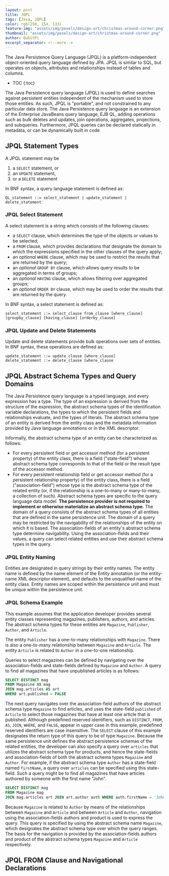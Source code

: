 ```yaml
---
layout: post
title: JQPL
tags: [Java, JQPL]
color: rgb(250, 154, 133)
feature-img: "assets/img/pexels/design-art/christmas-around-corner.png"
thumbnail: "assets/img/pexels/design-art/christmas-around-corner.png"
author: QubitPi
excerpt_separator: <!--more-->
---
```


The Java Persistence Query Language (JPQL) is a platform-independent object-oriented query language defined by JPA. JPQL
is similar to SQL, but operates on objects, attributes and relationships instead of tables and columns.

<!--more-->

* TOC
{:toc}

The Java Persistence query language (JPQL) is used to define searches against persistent entities independent of the
mechanism used to store those entities. As such, JPQL is "portable", and not constrained to any particular data store.
The Java Persistence query language is an extension of the Enterprise JavaBeans query language, EJB QL, adding
operations such as bulk deletes and updates, join operations, aggregates, projections, and subqueries. Furthermore, JPQL
queries can be declared statically in metadata, or can be dynamically built in code

## JPQL Statement Types

A JPQL statement may be

1. a `SELECT` statement, or
2. an `UPDATE` statement,
3. or a `DELETE` statement

In BNF syntax, a query language statement is defined as:

```
QL_statement ::= select_statement | update_statement | delete_statement
```

### JPQL Select Statement

A select statement is a string which consists of the following clauses:

* a `SELECT` clause, which determines the type of the objects or values to be selected;
* a `FROM` clause, which provides declarations that designate the domain to which the expressions specified in the other
  clauses of the query apply;
* an *optional* `WHERE` clause, which may be used to restrict the results that are returned by the query;
* an *optional* `GROUP BY` clause, which allows query results to be aggregated in terms of groups;
* an *optional* `HAVING` clause, which allows filtering over aggregated groups;
* an *optional* `ORDER BY` clause, which may be used to order the results that are returned by the query.

In BNF syntax, a select statement is defined as:

```
select_statement ::= select_clause from_clause [where_clause] [groupby_clause] [having_clause] [orderby_clause]
```

### JPQL Update and Delete Statements

Update and delete statements provide bulk operations over sets of entities. In BNF syntax, these operations are defined
as:

```
update_statement ::= update_clause [where_clause]
delete_statement ::= delete_clause [where_clause
```

## JPQL Abstract Schema Types and Query Domains

The Java Persistence query language is a typed language, and every expression has a type. The type of an expression is
derived from the structure of the expression, the abstract schema types of the identification variable declarations, the
types to which the persistent fields and relationships evaluate, and the types of literals. The abstract schema type of
an entity is derived from the entity class and the metadata information provided by Java language annotations or in the
XML descriptor.

Informally, the abstract schema type of an entity can be characterized as follows:

* For every persistent field or get accessor method (for a persistent property) of the entity class, there is a field
  ("state-field") whose abstract schema type corresponds to that of the field or the result type of the accessor method.
* For every persistent relationship field or get accessor method (for a persistent relationship property) of the entity
  class, there is a field ("association-field") whose type is the abstract schema type of the related entity (or, if the
  relationship is a one-to-many or many-to-many, a collection of such). Abstract schema types are specific to the query
  language data model. **The persistence provider is not required to implement or otherwise materialize an abstract
  schema type**. The domain of a query consists of the abstract schema types of all entities that are defined in the
  same persistence unit. The domain of a query may be restricted by the navigability of the relationships of the entity
  on which it is based. The association-fields of an entity's abstract schema type determine navigability. Using the
  association-fields and their values, a query can select related entities and use their abstract schema types in the
  query.

### JPQL Entity Naming

Entities are designated in query strings by their entity names. The entity name is defined by the name element of the
Entity annotation (or the entity-name XML descriptor element), and defaults to the unqualified name of the entity class.
Entity names are scoped within the persistence unit and must be unique within the persistence unit.

### JPQL Schema Example

This example assumes that the application developer provides several entity classes representing magazines, publishers,
authors, and articles. The abstract schema types for these entities are `Magazine`, `Publisher`, `Author`, and
`Article`.

The entity `Publisher` has a one-to-many relationships with `Magazine`. There is also a one-to-many relationship between
`Magazine` and `Article`. The entity `Article` is related to `Author` in a one-to-one relationship.

Queries to select magazines can be defined by navigating over the association-fields and state-fields defined by
`Magazine` and `Author`. A query to find all magazines that have unpublished articles is as follows:

```sql
SELECT DISTINCT mag
FROM Magazine AS mag
JOIN mag.articles AS art
WHERE art.published = FALSE
```

The next query navigates over the association-field authors of the abstract schema type `Magazine` to find articles, and
uses the state-field `published` of `Article` to select those magazines that have at least one article that is
published. Although predefined reserved identifiers, such as `DISTINCT`, `FROM`, `AS`, `JOIN`, `WHERE`, and `FALSE`,
appear in upper case in this example, predefined reserved identifiers are case insensitive. The `SELECT` clause of this
example designates the return type of this query to be of type `Magazine`. Because the same persistence unit defines the
abstract persistence schemas of the related entities, the developer can also specify a query over `articles` that
utilizes the abstract schema type for products, and hence the state-fields and association-fields of both the abstract
schema types `Magazine` and `Author`. For example, if the abstract schema type `Author` has a state-field named
`firstName`, a query over `articles` can be specified using this state-field. Such a query might be to find all
magazines that have articles authored by someone with the first name "John".

```sql
SELECT DISTINCT mag
FROM Magazine mag
JOIN mag.articles art JOIN art.author auth WHERE auth.firstName = 'John'
```

Because `Magazine` is related to `Author` by means of the relationships between `Magazine` and `Article` and between
`Article` and `Author`, navigation using the association-fields authors and product is used to express the query. This
query is specified by using the abstract schema name `Magazine`, which designates the abstract schema type over which
the query ranges. The basis for the navigation is provided by the association-fields authors and product of the abstract
schema types `Magazine` and `Article` respectively.

## JPQL FROM Clause and Navigational Declarations


